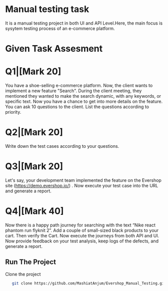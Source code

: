 # Manual testing task 
It is a manual testing project in both UI and API Level.Here, the main focus is sysytem testing process of an e-commerce platform.

# Given Task Assesment
# Q1|[Mark 20] 
You have a shoe-selling e-commerce platform. Now, the client wants to implement a new feature "Search". During the client meeting, they mentioned they wanted to make the search dynamic, with any keywords, or specific text. Now you have a chance to get into more details on the feature. You can ask 10 questions to the client. List the questions according to priority.

# Q2|[Mark 20] 
Write down the test cases according to your questions.


# Q3|[Mark 20] 
Let's say, your development team implemented the feature on the  Evershop site (https://demo.evershop.io/) . Now execute your test case into the URL and generate a report.


# Q4|[Mark 40] 
Now there is a happy path journey for searching with the text “Nike react phantom run flyknit 2”. Add a couple of small-sized black products to your cart. Then verify the Cart. Now execute the journeys from both API and UI. Now provide feedback on your test analysis, keep logs of the defects, and generate a report.

## Run The Project

Clone the project

```bash
   git clone https://github.com/MashiatAnjum/Evershop_Manual_Testing.git
```


